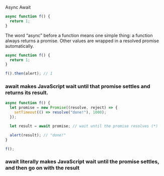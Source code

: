 Async Await

```javascript
async function f() {
  return 1;
}
```

The word “async” before a function means one simple thing: a function always returns a promise. Other values are wrapped in a resolved promise automatically.

```javascript
async function f() {
  return 1;
}

f().then(alert); // 1
```

### await makes JavaScript wait until that promise settles and returns its result.

```javascript
async function f() {
  let promise = new Promise((resolve, reject) => {
    setTimeout(() => resolve("done!"), 1000);
  });

  let result = await promise; // wait until the promise resolves (*)

  alert(result); // "done!"
}

f();
```

### await literally makes JavaScript wait until the promise settles, and then go on with the result
